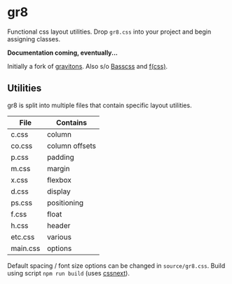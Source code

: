 # gr8

Functional css layout utilities. Drop `gr8.css` into your project and begin assigning classes.

**Documentation coming, eventually...**

Initially a fork of [gravitons](https://github.com/jxnblk/gravitons). Also s/o [Basscss](http://basscss.com) and  [f(css)](http://www.jon.gold/2015/07/functional-css/).

## Utilities

gr8 is split into multiple files that contain specific layout utilities.

File | Contains
--- | ---
c.css | column
co.css | column offsets
p.css | padding
m.css | margin
x.css | flexbox
d.css | display
ps.css | positioning
f.css | float
h.css | header
etc.css | various
main.css | options

Default spacing / font size options can be changed in `source/gr8.css`. Build using script `npm run build` (uses [cssnext](http://cssnext.io)).
